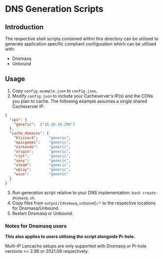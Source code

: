 # DNS Generation Scripts

## Introduction

The respective shell scripts contained within this directory can be utilised to generate application specific compliant
configuration which can be utilised with:

* Dnsmasq
* Unbound

## Usage

1. Copy `config.example.json` to `config.json`.
2. Modify `config.json` to include your Cacheserver's IP(s) and the CDNs you plan to cache.
   The following example assumes a single shared Cacheserver IP:
```json
{
  "ips": {
    "generic":	["10.10.10.200"]
  },
  "cache_domains": {
    "blizzard":     "generic",
    "epicgames":    "generic",
    "nintendo":     "generic",
    "origin":       "generic",
    "riot":         "generic",
    "sony":         "generic",
    "steam":        "generic",
    "uplay":        "generic",
    "wsus":         "generic"
  }
}
```
3. Run generation script relative to your DNS implementation: `bash create-dnsmasq.sh`.
4. Copy files from `output/{dnsmasq,unbound}/*` to the respective locations for Dnsmasq/Unbound.
5. Restart Dnsmasq or Unbound.

### Notes for Dnsmasq users

**This also applies to users utilising the script alongside Pi-hole.**

Multi-IP Lancache setups are only supported with Dnsmasq or Pi-hole versions >= 2.86 or 2021.09 respectively.
